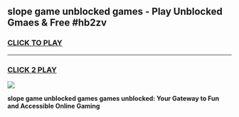 
## slope game unblocked games - Play Unblocked Gmaes & Free #hb2zv
<h3>
<a href="https://news.freeplayer.one?title=slope_game_unblocked_games&ref=24F">CLICK TO PLAY</a></h3>
<hr>

<h3>
<a href="https://news.freeplayer.one?title=slope_game_unblocked_games&ref=24F">CLICK 2 PLAY</a>
  
</h3>

<a href="https://news.freeplayer.one?title=slope_game_unblocked_games&ref=24F/"><img src="https://clearcache.store/games.png"></a>


**slope game unblocked games games unblocked: Your Gateway to Fun and Accessible Online Gaming**

